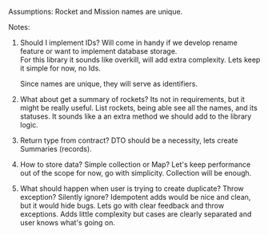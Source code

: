 


Assumptions:
Rocket and Mission names are unique.


Notes:
1. Should I implement IDs?
   Will come in handy if we develop rename feature or want to implement database storage.  
   For this library it sounds like overkill, will add extra complexity. Lets keep it simple for now, no Ids.

   Since names are unique, they will serve as identifiers.
2. What about get a summary of rockets? Its not in requirements, but it might be really useful.
   List rockets, being able see all the names, and its statuses. It sounds like a an extra method we should add to the library logic.
3. Return type from contract? DTO should be a necessity, lets create Summaries (records).
   
4. How to store data? Simple collection or Map? 
   Let's keep performance out of the scope for now, go with simplicity. Collection will be enough.

5. What should happen when user is trying to create duplicate?
   Throw exception? Silently ignore? 
   Idempotent adds would be nice and clean, but it would hide bugs. 
   Lets go with clear feedback and throw exceptions. Adds little complexity but cases are clearly separated and user knows what's going on.